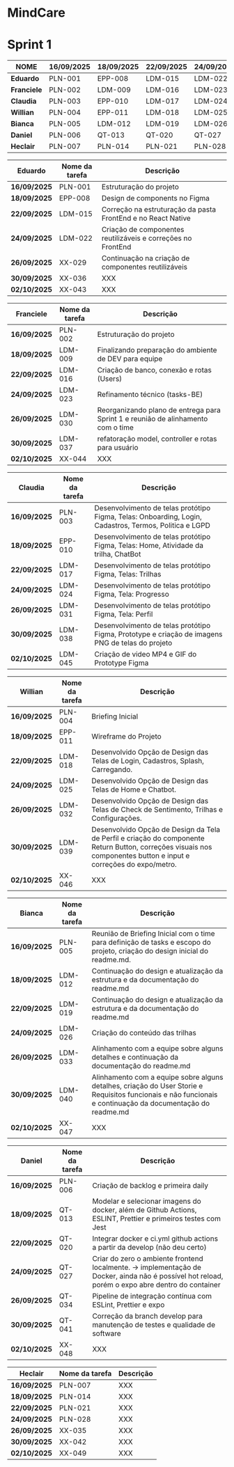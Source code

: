 # MindCare 


# Sprint 1

| **NOME**   | **16/09/2025** | **18/09/2025** | **22/09/2025** | **24/09/2025** | **26/09/2025** | **30/09/2025** | **02/10/2025** |
|-----------|---------------|---------------|---------------|---------------|---------------|---------------|---------------|
| **Eduardo**   | PLN-001 | EPP-008 | LDM-015 | LDM-022 | LDM-029 | XX-036 | XX-043 |
| **Franciele**    | PLN-002 | LDM-009 | LDM-016 | LDM-023 | LDM-030 | LDM-037 | XX-044 |
| **Claudia**    | PLN-003 | EPP-010 | LDM-017 | LDM-024 | LDM-031 | LDM-038 | XX-045 |
| **Willian** | PLN-004 | EPP-011 | LDM-018 | LDM-025 | LDM-032 | LDM-039 | XX-046 |
| **Bianca**   | PLN-005 | LDM-012 | LDM-019 | LDM-026 | LDM-033 | LDM-040 | XX-047 |
| **Daniel**   | PLN-006 | QT-013 | QT-020 | QT-027 | QT-034 |QT-041 | XX-048 |
| **Heclair**   | PLN-007 | PLN-014 | PLN-021 | PLN-028 | XX-035 | XX-042 | XX-049 |

| **Eduardo**   | **Nome da tarefa** | **Descrição** |
|-----------|---------------|---------------|
| **16/09/2025**   | PLN-001 | Estruturação do projeto |
| **18/09/2025**   | EPP-008 | Design de components no Figma |
| **22/09/2025**   | LDM-015 | Correção na estruturação da pasta FrontEnd e no React Native |
| **24/09/2025**   | LDM-022 | Criação de componentes reutilizáveis e correções no FrontEnd |
| **26/09/2025**   | XX-029 | Continuação na criação de componentes reutilizáveis |
| **30/09/2025**   | XX-036 | XXX |
| **02/10/2025**   | XX-043 | XXX |

| **Franciele**   | **Nome da tarefa** | **Descrição** |
|-----------|---------------|---------------|
| **16/09/2025**   | PLN-002 | Estruturação do projeto |
| **18/09/2025**   | LDM-009 | Finalizando preparação do ambiente de DEV para equipe |
| **22/09/2025**   | LDM-016 | Criação de banco, conexão e rotas (Users) |
| **24/09/2025**   | LDM-023 | Refinamento técnico (tasks-BE) |
| **26/09/2025**   | LDM-030 | Reorganizando plano de entrega para Sprint 1 e reunião de alinhamento com o time |
| **30/09/2025**   | LDM-037 | refatoração model, controller e rotas para usuário |
| **02/10/2025**   | XX-044 | XXX |

| **Claudia**   | **Nome da tarefa** | **Descrição** |
|-----------|---------------|---------------|
| **16/09/2025**   | PLN-003 | Desenvolvimento de telas protótipo Figma, Telas: Onboarding, Login, Cadastros, Termos, Politica e LGPD|
| **18/09/2025**   | EPP-010 | Desenvolvimento de telas protótipo Figma, Telas: Home, Atividade da trilha, ChatBot |
| **22/09/2025**   | LDM-017 | Desenvolvimento de telas protótipo Figma, Telas: Trilhas |
| **24/09/2025**   | LDM-024 | Desenvolvimento de telas protótipo Figma, Tela: Progresso |
| **26/09/2025**   | LDM-031 | Desenvolvimento de telas protótipo Figma, Tela: Perfil |
| **30/09/2025**   | LDM-038 | Desenvolvimento de telas protótipo Figma, Prototype e  criação de imagens PNG de telas do projeto |
| **02/10/2025**   | LDM-045 | Criação de video MP4 e GIF do Prototype Figma |

| **Willian**   | **Nome da tarefa** | **Descrição** |
|-----------|---------------|---------------|
| **16/09/2025**   | PLN-004 | Briefing Inicial |
| **18/09/2025**   | EPP-011 | Wireframe do Projeto |
| **22/09/2025**   | LDM-018 | Desenvolvido Opção de Design das Telas de Login, Cadastros, Splash, Carregando. |
| **24/09/2025**   | LDM-025 | Desenvolvido Opção de Design das Telas de Home e Chatbot. |
| **26/09/2025**   | LDM-032 | Desenvolvido Opção de Design das Telas de Check de Sentimento, Trilhas e Configurações. |
| **30/09/2025**   | LDM-039 | Desenvolvido Opção de Design da Tela de Perfil e criação do componente Return Button, correções visuais nos componentes button e input e correções do expo/metro. |
| **02/10/2025**   | XX-046 | XXX |

| **Bianca**   | **Nome da tarefa** | **Descrição** |
|-----------|---------------|---------------|
| **16/09/2025**   | PLN-005 | Reunião de Briefing Inicial com o time para definição de tasks e escopo do projeto, criação do design inicial do readme.md. |
| **18/09/2025**   | LDM-012 | Continuação do design e atualização da estrutura e da documentação do readme.md |
| **22/09/2025**   | LDM-019 | Continuação do design e atualização da estrutura e da documentação do readme.md |
| **24/09/2025**   | LDM-026 | Criação do conteúdo das trilhas |
| **26/09/2025**   | LDM-033 | Alinhamento com a equipe sobre alguns detalhes e continuação da documentação do readme.md |
| **30/09/2025**   | LDM-040 | Alinhamento com a equipe sobre alguns detalhes, criação do User Storie e Requisitos funcionais e não funcionais e continuação da documentação do readme.md |
| **02/10/2025**   | XX-047 | XXX |

| **Daniel**   | **Nome da tarefa** | **Descrição** |
|-----------|---------------|---------------|
| **16/09/2025**   | PLN-006 | Criação de backlog e primeira daily |
| **18/09/2025**   | QT-013 | Modelar e selecionar imagens do docker, além de Github Actions, ESLINT, Prettier e primeiros testes com Jest |
| **22/09/2025**   | QT-020 | Integrar docker e ci.yml github actions a partir da develop (não deu certo) |
| **24/09/2025**   | QT-027 | Criar do zero o ambiente frontend localmente. -> implementação de Docker, ainda não é possível hot reload, porém o expo abre dentro do container |
| **26/09/2025**   | QT-034 | Pipeline de integração contínua com ESLint, Prettier e expo |
| **30/09/2025**   | QT-041 | Correção da branch develop para manutenção de testes e qualidade de software |
| **02/10/2025**   | XX-048 | XXX |

| **Heclair**   | **Nome da tarefa** | **Descrição** |
|-----------|---------------|---------------|
| **16/09/2025**   | PLN-007 | XXX |
| **18/09/2025**   | PLN-014 | XXX |
| **22/09/2025**   | PLN-021 | XXX |
| **24/09/2025**   | PLN-028 | XXX |
| **26/09/2025**   | XX-035 | XXX |
| **30/09/2025**   | XX-042 | XXX |
| **02/10/2025**   | XX-049 | XXX |

